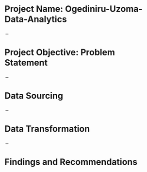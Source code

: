 # Project Name: Ogediniru-Uzoma-Data-Analytics

....
# Project Objective: Problem Statement



....
# Data Sourcing



....
# Data Transformation



....
# Findings and Recommendations
